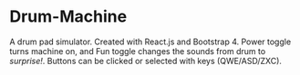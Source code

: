 # Drum-Machine
A drum pad simulator. Created with React.js and Bootstrap 4. Power toggle turns machine on, and Fun toggle changes the sounds from drum to *surprise!*. Buttons can be clicked or selected with keys (QWE/ASD/ZXC).
